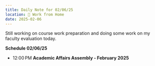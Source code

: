 ```yaml
---
title: Daily Note for 02/06/25
location: 🏡 Work from Home
date: 2025-02-06
---
```

Still working on course work preparation and doing some work on my faculty evaluation today.

**Schedule 02/06/25**

- 12:00 PM **Academic Affairs Assembly - February 2025**